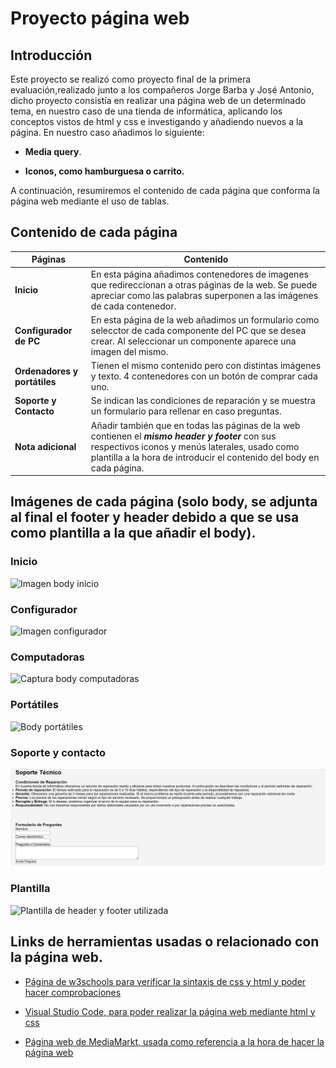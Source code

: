 # Proyecto página web
## Introducción
Este proyecto se realizó como proyecto final de la primera evaluación,realizado junto a los compañeros Jorge Barba y José Antonio, dicho proyecto consistía en realizar una página web de un determinado tema, en nuestro caso de una tienda de informática, aplicando los conceptos vistos de html y css e investigando y añadiendo nuevos a la página. En nuestro caso añadimos lo siguiente:

 - **Media query**.
 
 - **Iconos, como hamburguesa o carrito.**

 A continuación, resumiremos el contenido de cada página que conforma la página web mediante el uso de tablas.

 ## Contenido de cada página

 | Páginas | Contenido |
 | ---------------------|---------------------------- |
 | **Inicio** | En esta página añadimos contenedores de imagenes que redireccionan a otras páginas de la web. Se puede apreciar como las palabras superponen a las imágenes de cada contenedor.
 | **Configurador de PC** | En esta página de la web añadimos un formulario como selecctor de cada componente del PC que se desea crear. Al seleccionar un componente aparece una imagen del mismo. |
 | **Ordenadores y portátiles** | Tienen el mismo contenido pero con distintas imágenes y texto. 4 contenedores con un botón de comprar cada uno. |
 | **Soporte y Contacto** | Se indican las condiciones de reparación y se muestra un formulario para rellenar en caso preguntas.|
 | **Nota adicional** | Añadir también que en todas las páginas de la web contienen el ***mismo header y footer*** con sus respectivos iconos y menús laterales, usado como plantilla a la hora de introducir el contenido del body en cada página.|

 ## Imágenes de cada página (solo body, se adjunta al final el footer y header debido a que se usa como plantilla a la que añadir el body).

 ### **Inicio**
![Imagen body inicio](Imágenes/Imagen_body_principal.png)

 ### **Configurador**
 ![Imagen configurador](Imágenes/configurador.png)

 ### **Computadoras**
 ![Captura body computadoras](Imágenes/sobremesas.png)

 ### **Portátiles**
![ Body portátiles](Imágenes/portatiles.png)

### **Soporte y contacto**

![Formulario en caso de preguntas](Imágenes/soporte.png)

### **Plantilla**
![Plantilla de header y footer utilizada](Imágenes/plantilla.png)



 ## Links de herramientas usadas o relacionado con la página web.
- [ Página de w3schools para verificar la sintaxis de css y html y poder hacer comprobaciones](https://www.w3schools.com/)

- [ Visual Studio Code, para poder realizar la página web mediante html y css](https://code.visualstudio.com/)

- [Página web de MediaMarkt, usada como referencia a la hora de hacer la página web](https://www.mediamarkt.es/es?ds_rl=1275860&gad_source=1&gclid=Cj0KCQiA4rK8BhD7ARIsAFe5LXLWIoxJs6jgapvDAR1Hy4M4PxuXAxkz2TQmy7Rx1qAZ3VPO-BEAs_YaAr-EEALw_wcB&gclsrc=aw.ds&utm_campaign=rt_search_brand_nsp_na_MM-ES-S-G-BRAND-TEXT-BRAND-PURE.BRAND-ALL-ALL&utm_medium=cpc&utm_source=google)
 
 

 
